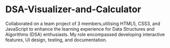# DSA-Visualizer-and-Calculator
Collaborated on a team project of 3 members,utilising HTML5, CSS3, and JavaScript to enhance the learning experience for Data Structures and Algorithms (DSA) enthusiasts. My role encompassed developing interactive features, UI design, testing, and documentation.
